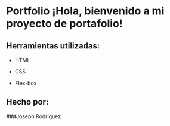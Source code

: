 # Portfolio ¡Hola, bienvenido a mi proyecto de portafolio!
 
## Herramientas utilizadas:

* HTML

* CSS

* Flex-box

## Hecho por:

###Joseph Rodriguez
